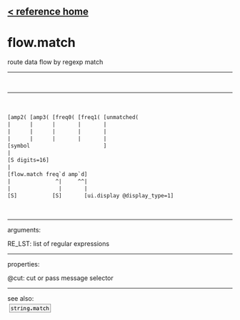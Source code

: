 [< reference home](index.html)
---

# flow.match


route data flow by regexp match

---

<br>


---


```


[amp2( [amp3( [freq0( [freq1( [unmatched(
|      |      |       |       |
|      |      |       |       |
|      |      |       |       |
[symbol                       ]
|
[S digits=16]
|
[flow.match freq`d amp`d]
|              ^|     ^^|
|               |       |
[S]           [S]       [ui.display @display_type=1]

            
```

---
arguments:

RE_LST: list of regular
            expressions<br>

---
properties:

@cut: cut or pass message
            selector<br>

---
see also:<br>
[![string.match](img/object_string.match.png)](string.match.html)
